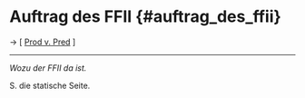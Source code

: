 # Auftrag des FFII {#auftrag_des_ffii}

-\> \[ [ Prod v. Pred](ProdPredDe "wikilink") \]

------------------------------------------------------------------------

*Wozu der FFII da ist.*

S. die statische Seite.
